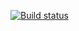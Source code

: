 [![Build status](https://ci.appveyor.com/api/projects/status/g9nspmxrs2evy07s?svg=true)](https://ci.appveyor.com/project/TatianaHrip/card)